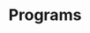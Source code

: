 ---
title: Programs
category_name: programs
description: "About Programs..."
layout: category
permalink: /category/programs/
---